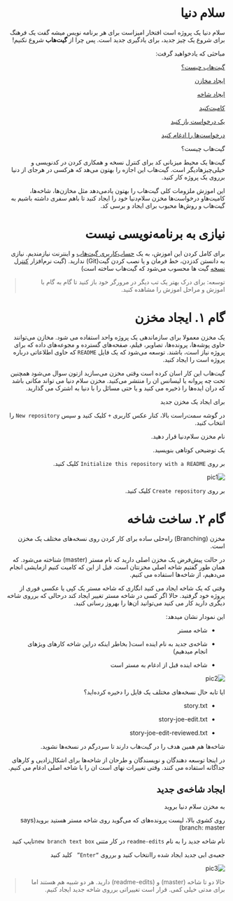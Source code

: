 <div dir=rtl>

# سلام دنیا

سلام دنیا یک پروژه است افتخار امیزاست برای هر برنامه نویس میشه گفت یک فرهنگ برای شروع یک چیز جدید، برای یادگیری جدید است. پس چرا از **گیت‌هاب** شروع نکنیم!

مباحثی که یاد‌خواهید گرفت:

[گیت‌هاب چیست؟](https://github.com/elias8702/Hello-World "What is GitHub?")

[ایجاد مخازن](https://github.com/elias8702/Hello-World "Create a Repository")

[ایجاد شاخه](https://github.com/elias8702/Hello-World "Create a Branch")

[کامیت‌کنید](https://github.com/elias8702/Hello-World "Make a Commit") 

[یک درخواست باز کنید](https://github.com/elias8702/Hello-World  "Open a Pull Request")

[در‌خواست‌‌ها را ادغام کنید](https://github.com/elias8702/Hello-World  "Merge Pull Request")


گیت‌هاب چیست؟

گیت‌ها یک محیط میزبانی کد برای کنترل نسخه و همکاری کردن در کدنویسی و خیلی‌چیزهادیگر است. گیت‌هاب این اجازه را بهتون می‌هد که هرکسی در هرجای از دنیا برروی یک پروژه کار کنید.

این اموزش ملزومات کلی گیت‌هاب را بهتون یادمی‌دهد مثل مخازن‌ها، شاخه‌ها، کامیت‌هاو درخواست‌ها
مخزن سلام‌دنیا خود را ایجاد کنید تا باهم سفری داشته باشیم به گیت‌هاب و روش‌ها محبوب برای ایجاد و برسی کد.


# نیازی به برنامه‌نویسی نیست

برای کامل کردن این اموزش، به یک [حساب‌کاربری گیت‌هاب](http://github.com/) و اینترنت نیازمندیم. نیازی به دانستن کدزدن، خط فرمان و یا نصب کردن گیت(Git) ندارید. (گیت نرم‌افزار [کنترل نسخه](null "version control ") گیت ها محسوب می‌شود که گیت‌هاب ساخته است)


> توسعه: برای درک بهتر یک تب دیگر در مرورگر خود باز کنید تا گام به گام با اموزش و مراحل اموزش را مشاهده کنید.



# گام ۱. ایجاد مخزن

یک مخزن معمولا برای سازماندهی یک پروژه واحد استفاده می شود. مخازن می‌توانند حاوی پوشه‌ها، پرونده‌ها، تصاویر، فیلم، صفحه‌های گسترده و مجوعه‌های داده که برای پروژه نیاز است، باشند. توسعه می‌شود که یک فایل `README` که حاوی اطلاعاتی درباره پروژه‌ است را ایجاد کنید. 

گیت‌هاب این کار اسان کرده است وقتی مخزن می‌سازید ازتون سوال می‌شود همچنین تحت چه پروانه یا لیسانس ان را منتشر می‌کنید. مخزن سلام دنیا می تواند مکانی باشد که دران ایده‌ها را ذخیره می کنید و یا حتی مسائل را با دنیا به اشترک می گذارید.


برای ایجاد یک مخزن جدید

در گوشه سمت‌راست بالا، کنار عکس کاربری `+` کلیک کنید و سپس `New repository` را انتخاب کنید.

نام مخزن سلام‌دنیا قرار دهید.

یک توضیحی کوتاهی بنویسید.

بر روی `Initialize this repository with a README` کلیک کنید.

![pic1](https://guides.github.com/activities/hello-world/create-new-repo.png "To create a new repository")

بر روی `Create repository` کلیک کنید.


# گام ۲. ساخت شاخه

مخزن (Branching) راه‌حلی ساده برای کار کردن روی نسخه‌های مختلف یک مخزن است.

در حالت پیش‌فرض یک مخزن اصلی دارید که نام مستر (master) شناخته می‌شود. که همان طور گفتیم شاخه اصلی مخزنتان است. قبل از این که کامیت کنیم ازمایشی انجام می‌دهیم، از شاخه‌ها استفاده می کنیم.

وقتی که یک شاخه ایجاد می کنید انگاری که شاخه مستر یک کپی یا عکسی فوری از پروژه خود گرفتید. حالا اگر کسی در شاخه مستر تغییر ایجاد کند درحالی که برروی شاخه دیگری دارید کار می کنید می‌توانید ان‌ها را بهروز رسانی کنید.

این نمودار نشان میدهد:

- شاخه مستر


- شاخه‌ی جدید به نام اینده است( بخاطر اینکه دراین شاخه کار‌های ویژهای انجام میدهیم)


- شاخه اینده قبل از ادغام به مستر است

![pic2](https://guides.github.com/activities/hello-world/branching.png "diagram")

ایا تابه حال نسخه‌های مختلف یک فایل را دخیره کرده‌اید؟

- story.txt


- story-joe-edit.txt


- story-joe-edit-reviewed.txt

شاخه‌ها هم همین هدف را در گیت‌هاب دارند تا سردرگم در نسخه‌ها نشوید.

در اینجا توسعه دهندگان و نویسندگان و طرحان از شاخه‌ها برای اشکال‌زادیی و کارهای جداگانه استفاده می کنند. وقتی تغییرات نهای است ان را با شاخه اصلی ادغام می کنیم.

## ایجاد شاخه‌ی جدید

به مخزن سلام دنیا بروید


روی کشوی بالا، لیست پرونده‌های که می‌گوید روی شاخه مستر هستید بروید(says branch: master)


نام شاخه جدید را به نام `readme-edits` در کار متنی `new branch text box`تایپ کنید


جعبه‌ی ابی جدید ایجاد شده راانتخاب کنید و برروی `“Enter” ` کلید کنید


![pic3](https://guides.github.com/activities/hello-world/readme-edits.gif "Create branch")

> حالا دو تا شاخه   (master) و (readme-edits) دارید. هر دو شبیه هم هستند اما برای مدتی خیلی کمی. قرار است تغییراتی برروی شاخه جدید ایجاد کنیم.




